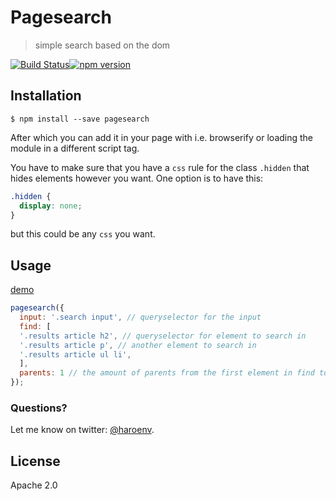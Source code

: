 # Pagesearch

> simple search based on the dom

[![Build Status](https://travis-ci.org/Haroenv/pagesearch.svg?branch=gh-pages)](https://travis-ci.org/Haroenv/pagesearch)[![npm version](https://badge.fury.io/js/pagesearch.svg)](https://www.npmjs.com/package/pagesearch)

## Installation

```
$ npm install --save pagesearch
```

After which you can add it in your page with i.e. browserify or loading the module in a different script tag.

You have to make sure that you have a `css` rule for the class `.hidden` that hides elements however you want. One option is to have this:

```css
.hidden {
  display: none;
}
```

but this could be any `css` you want.

## Usage

[demo](https://haroen.me/pagesearch/)

```js
pagesearch({
  input: '.search input', // queryselector for the input
  find: [
  '.results article h2', // queryselector for element to search in
  '.results article p', // another element to search in
  '.results article ul li',
  ],
  parents: 1 // the amount of parents from the first element in find to the first to the removed element
});
```

### Questions?

Let me know on twitter: [@haroenv](https://twitter.com/haroenv).

## License

Apache 2.0
